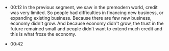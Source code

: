 * 00:12
In the previous segment, we saw in the premodern world, credit was very limited.
So people had difficulties in financing new business, or expanding existing
business. Because there are few new business, economy didn't grow. And because
economy didn't grow, the trust in the future remained small and people didn't
want to extend much credit and this is what froze the economy.

* 00:42

